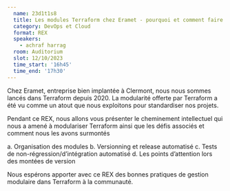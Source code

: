 ```yaml
---
  name: 23d1t1s8
  title: Les modules Terraform chez Eramet - pourquoi et comment faire ?
  category: DevOps et Cloud
  format: REX
  speakers: 
    - achraf harrag
  room: Auditorium
  slot: 12/10/2023
  time_start: '16h45'
  time_end: '17h30'
---
```

Chez Eramet, entreprise bien implantée à Clermont, nous nous sommes lancés dans Terraform depuis 2020. La modularité offerte par Terraform a été vu comme un atout que nous exploitons pour standardiser nos projets. 

Pendant ce REX, nous allons vous présenter le cheminement intellectuel qui nous a amené à modulariser Terraform ainsi que les défis associés et comment nous les avons surmontés

a.	Organisation des modules
b.	Versionning et release automatisé
c.	Tests de non-régression/d’intégration automatisé
d.	Les points d’attention lors des montées de version

Nous espérons apporter avec ce REX des bonnes pratiques de gestion modulaire dans Terraform à la communauté.

